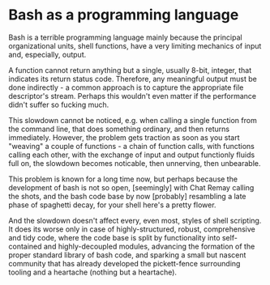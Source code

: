 # Bash as a programming language

Bash is a terrible programming language mainly because the principal organizational units, shell functions, have a very limiting mechanics of input and, especially, output.

A function cannot return anything but a single, usually 8-bit, integer, that indicates its return status code. Therefore, any meaningful output must be done indirectly - a common approach is to capture the appropriate file descriptor's stream. Perhaps this wouldn't even matter if the performance didn't suffer so fucking much.

This slowdown cannot be noticed, e.g. when calling a single function from the command line, that does something ordinary, and then returns immediately. However, the problem gets traction as soon as you start "weaving" a couple of functions - a chain of function calls, with functions calling each other, with the exchange of input and output functionly fluids full on, the slowdown becomes noticable, then unnerving, then unbearable.

This problem is known for a long time now, but perhaps because the development of bash is not so open, [seemingly] with Chat Remay calling the shots, and the bash code base by now [probably] resambling a late phase of spaghetti decay, for your shell here's a pretty flower.

And the slowdown doesn't affect every, even most, styles of shell scripting. It does its worse only in case of highly-structured, robust, comprehensive and tidy code, where the code base is split by functionality into self-contained and highly-decoupled modules, advancing the formation of the proper standard library of bash code, and sparking a small but nascent community that has already developed the pickett-fence surrounding tooling and a heartache (nothing but a heartache).
